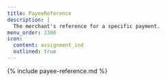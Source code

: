 ```yaml
---
title: PayeeReference
description: |
  The merchant's reference for a specific payment.
menu_order: 2300
icon:
  content: assignment_ind
  outlined: true
---
```


{% include payee-reference.md %}
